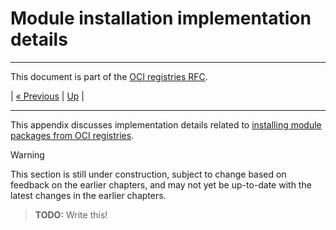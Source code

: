 # Module installation implementation details

---

This document is part of the [OCI registries RFC](../20241206-oci-registries.md).

| [« Previous](10-provider-implementation-details.md) | [Up](../20241206-oci-registries.md) |

---

This appendix discusses implementation details related to [installing module packages from OCI registries](6-modules.md).

> [!WARNING]
> This section is still under construction, subject to change based on feedback on the earlier chapters, and may not yet be up-to-date with the latest changes in the earlier chapters.

> **TODO:** Write this!
